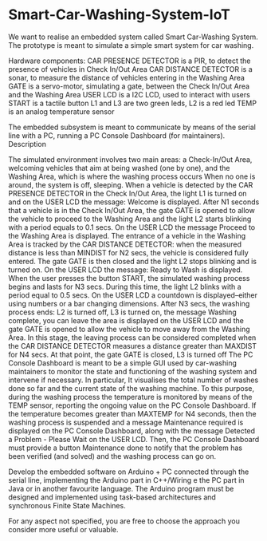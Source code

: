 # Smart-Car-Washing-System-IoT

We want to realise an embedded system called Smart Car-Washing System. The prototype  is meant to simulate a simple smart system for car washing.


Hardware components:
CAR PRESENCE DETECTOR is a PIR, to detect the presence of vehicles in Check In/Out Area
CAR DISTANCE DETECTOR is a sonar, to measure the distance of vehicles entering in the Washing Area
GATE is a servo-motor, simulating a gate, between the Check In/Out Area and the Washing Area 
USER LCD is a I2C LCD, used to interact with users
START is a tactile button
L1 and L3 are two green leds, L2 is a red led
TEMP is an analog temperature sensor 

The embedded subsystem is meant to communicate by means of the serial line with a PC, running a PC Console Dashboard (for maintainers).
Description

The simulated environment involves two main areas: 
a Check-In/Out Area, welcoming  vehicles that aim at being washed (one by one), and 
the Washing Area, which is where the washing process occurs
When no one is around, the system is off, sleeping.
When a vehicle is detected by the CAR PRESENCE DETECTOR in the Check In/Out Area, the light L1 is turned on and on the USER LCD the message: Welcome is displayed.
After N1 seconds that a vehicle is in the Check In/Out Area, the gate GATE is opened to allow the vehicle to proceed to the Washing Area and the light L2 starts blinking with a period equals to 0.1 secs.  On the USER LCD the message Proceed to the Washing Area is displayed.
The entrance of a vehicle in the Washing Area is tracked by the CAR DISTANCE DETECTOR: when the measured distance is less than MINDIST for N2 secs, the vehicle is considered fully entered. The gate GATE is then closed and the light L2 stops blinking and is turned on.  On the USER LCD the message: Ready to Wash is displayed.
When the user presses the button START, the simulated washing process begins and lasts for N3 secs. During this time, the light L2 blinks with a period equal to 0.5 secs. On the USER LCD a countdown is displayed–either using numbers or a bar changing dimensions.
After N3 secs, the washing process ends: L2 is turned off, L3 is turned on, the message Washing complete, you can leave the area  is displayed on the USER LCD and the gate GATE is opened to allow the vehicle to move away from the Washing Area.  In this stage, the leaving process can be considered completed when the CAR DISTANCE DETECTOR measures a distance greater than MAXDIST for N4 secs. At that point, the gate GATE is closed, L3 is turned off
The PC Console Dashboard is meant to be a simple GUI used by car-washing maintainers  to monitor the state and functioning of the washing system and intervene if necessary. 
In particular, It visualises the total number of washes done so far and  the current state of the washing machine. To this purpose, during the washing process the temperature is monitored by means of the TEMP sensor, reporting  the ongoing value on the PC Console Dashboard. 
 If the temperature becomes greater than MAXTEMP for N4 seconds, then the washing process  is suspended and a message Maintenance required is displayed on the PC Console Dashboard, along with the message  Detected a Problem - Please Wait on the USER LCD. 
Then, the PC Console Dashboard must provide a button Maintenance done to notify that the problem has been verified (and solved)  and the washing process can go on.



Develop the embedded software on Arduino + PC connected through the serial line, implementing the Arduino part in C++/Wiring e the PC part in Java or in another favourite language.  The Arduino program must be designed and implemented using task-based architectures and synchronous Finite State Machines.

For any aspect not specified, you are free to choose the approach you consider more useful or valuable.
